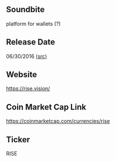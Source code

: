 ## Soundbite

platform for wallets (?)

## Release Date

06/30/2016 [(src)](https://coinmarketcap.com/currencies/rise)

## Website

https://rise.vision/

## Coin Market Cap Link

https://coinmarketcap.com/currencies/rise

## Ticker

RISE

